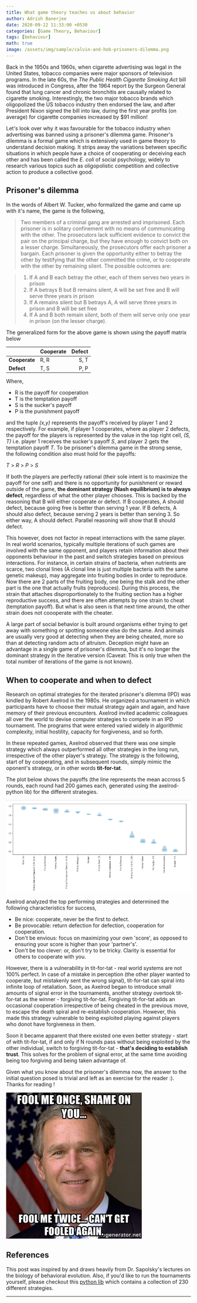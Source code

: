 ```yaml
---
title: What game theory teaches us about behavior
author: Adrish Banerjee
date: 2020-09-12 11:33:00 +0530
categories: [Game Theory, Behaviour]
tags: [behaviour]
math: true
image: /assets/img/sample/calvin-and-hob-prisoners-dilemma.png
---
```


Back in the 1950s and 1960s, when cigarette advertising was legal in the United States, tobacco companies were major sponsors of television programs. In the late 60s, the _The Public Health Cigarette Smoking Act_ bill was introduced in Congress, after the 1964 report by the Surgeon General found that lung cancer and chronic bronchitis are causally related to cigarette smoking. Interestingly, the two major tobacco brands which oligopolized the US tobacco industry then endorsed the law, and after President Nixon signed  the bill into law, during the first year profits (on average) for cigarette companies increased by $91 million!

Let's look over why it was favourable for the tobacco industry when advertising was banned using a prisoner's dilemma game. Prisoner's dilemma is a formal game which is extensively used in game theory to understand decision making. It strips away the variations between specific situations in which people have a choice of cooperating or deceiving each other and has been called the *E. coli* of social psychology,  widely to research various topics such as oligopolistic competition and collective action to produce a collective good.


## Prisoner's dilemma

In the words of Albert W. Tucker, who formalized the game and came up with it's name, the game is the following,

>Two members of a criminal gang are arrested and imprisoned. Each prisoner is in solitary confinement with no means of communicating with the other. The prosecutors lack sufficient evidence to convict the pair on the principal charge, but they have enough to convict both on a lesser charge. Simultaneously, the prosecutors offer each prisoner a bargain. Each prisoner is given the opportunity either to betray the other by testifying that the other committed the crime, or to cooperate with the other by remaining silent. The possible outcomes are:

>1. If A and B each betray the other, each of them serves two years in prison
>2. If A betrays B but B remains silent, A will be set free and B will serve three years in prison
>3. If A remains silent but B betrays A, A will serve three years in prison and B will be set free
>4. If A and B both remain silent, both of them will serve only one year in prison (on the lesser charge).

The generalized form for the above game is shown using the payoff matrix below

  |           | Cooperate | Defect    |
  |:----------|:----------|----------:|
  | **Cooperate** |    R, R   |   S, T     |
  | **Defect**    |    T, S 	|   P, P     |


Where,

- R is the payoff for cooperation
- T is the temptation payoff
- S is the sucker's payoff
- P is the punishment payoff

and the tuple _(x,y)_ represents the payoff's received by player 1 and 2 respectively. For example, if player 1 cooperates, where as player 2 defects, the payoff for the players is represented by the value in the top right cell, _(S, T)_ i.e. player 1 receives the sucker's payoff _S_, and player 2 gets the temptation payoff _T_. To be prisoner's dilemma game in the strong sense, the following condition also must hold for the payoffs:


_T_ > _R_ > _P_ > _S_


If both the players are perfectly rational (their sole intent is to maximize the payoff for one self) and there is no opportunity for punishment or reward outside of the game, **the dominant strategy (Nash equilibrium) is to always defect**, regardless of what the other player chooses. This is backed by the reasoning that  B will either cooperate or defect. If B cooperates, A should defect, because going free is better than serving 1 year. If B defects, A should also defect, because serving 2 years is better than serving 3. So either way, A should defect. Parallel reasoning will show that B should defect.

This however, does not factor in repeat interractions with the same player. In real world scenarios, typically multiple iterations of such games are involved with the same opponent, and players retain information about their opponents behaviour in the past and switch strategies based on previous interactions. For instance, in certain strains of bacteria, when nutrients are scarce, two clonal lines (A clonal line is just multiple bacteria with the same genetic makeup), may aggregate into fruiting bodies in order to reproduce. Now there are 2 parts of the fruiting body, one being the stalk and the other part is the one that actually fruits (reproduces). During this process, the strain that attaches disproportionately to the fruiting section has a higher reproductive success, and there are often attempts by one strain to cheat (temptation payoff). But what is also seen is that next time around, the other strain does not coooperate with the cheater.

A large part of social behavior is built around organisms either trying to get away with something or spotting someone else do the same. And animals are usually very good at detecting when they are being cheated, more so than at detecting random acts of altruism. Deception might have an advantage in a single game of prisoner's dilemma, but it's no longer the dominant strategy in the iterative version (Caveat: This is only true when the total number of iterations of the game is not known).

## When to cooperate and when to defect

Research on optimal strategies for the iterated prisoner's dilemma (IPD) was kindled by Robert Axelrod in the 1980s. He organized a tournament in which participants have to choose their mutual strategy again and again, and have memory of their previous encounters. Axelrod invited academic colleagues all over the world to devise computer strategies to compete in an IPD tournament. The programs that were entered varied widely in algorithmic complexity, initial hostility, capacity for forgiveness, and so forth.

In these repeated games, Axelrod observed that there was one simple strategy which always outperformed all other strategies in the long run, irrespective of the other player's strategy. The strategy is the following, start of by cooperating, and in subsequent rounds, simply mimic the oponent's strategy, or in other words **tit-for-tat**.

The plot below shows the payoffs (the line represents the mean accross 5 rounds, each round had 200 games each, generated using the axelrod-python lib) for the different strategies.

<img src="/assets/img/sample/axl-tournament-results.png"/>

Axelrod analyzed the top performing strategies and determined the following characteristics for success,

- Be nice: cooperate, never be the first to defect.
- Be provocable: return defection for defection, cooperation for cooperation.
- Don't be envious: focus on maximizing your own 'score', as opposed to ensuring your score is higher than your 'partner's'.
- Don't be too clever: or, don't try to be tricky. Clarity is essential for others to cooperate with you.

However, there is a vulnerability in tit-for-tat - real world systems are not 100% perfect. In case of a mistake in perception (the other player wanted to cooperate, but mistakenly sent the wrong signal), tit-for-tat can spiral into infinite loop of retaliation. Soon, as Axelrod began to introduce small amounts of signal error in the tournaments, another strategy overtook tit-for-tat as the winner - forgiving tit-for-tat. Forgiving tit-for-tat adds an occasional cooperation irrespective of being cheated in the previous move, to escape the death spiral and re-establish cooperation. However, this made this strategy vulnerable to being exploited playing against players who donot have forgiveness in them.

Soon it became apparent that there existed one even better strategy - start of with tit-for-tat, if and only if N rounds pass without being exploited by the other individual, switch to forgiving tit-for-tat - **that's deciding to establish trust**. This solves for the problem of signal error, at the same time avoiding being too forgiving and being taken advantage of.

Given what you know about the prisoner's dilemma now, the answer to the initial question posed is trivial and left as an exercise for the reader :). Thanks for reading !

<img src="/assets/img/sample/george-bush-fool-me-twice.jpg"/>


## References

This post was inspired by and draws heavily from Dr. Sapolsky's lectures on the biology of behavioral evolution. Also, if you'd like to run the tournaments yourself, please checkout this <a href="https://axelrod.readthedocs.io/en/stable/">python lib</a> which contains a collection of 230 different strategies.

---

